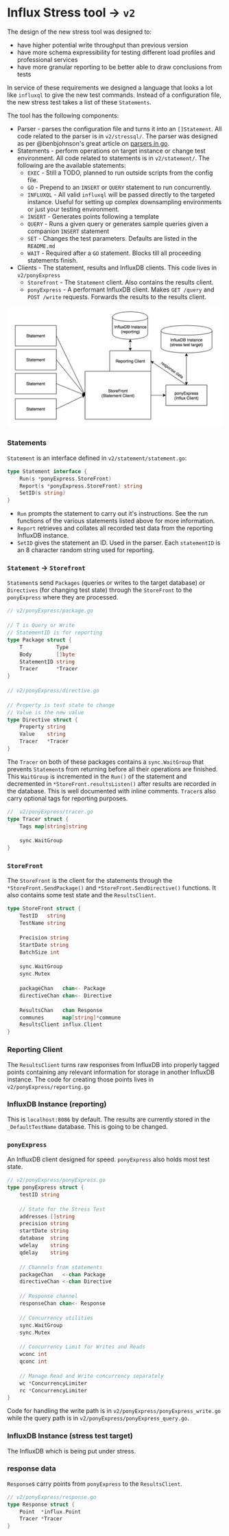 # Influx Stress tool -> `v2`

The design of the new stress tool was designed to:
* have higher potential write throughput than previous version
* have more schema expressibility for testing different load profiles and professional services
* have more granular reporting to be better able to draw conclusions from tests 

In service of these requirements we designed a language that looks a lot like `influxql` to give the new test commands.  Instead of a configuration file, the new stress test takes a list of these `Statements`.  

The tool has the following components:
* Parser - parses the configuration file and turns it into an `[]Statement`. All code related to the parser is in `v2/stressql/`. The parser was designed as per @benbjohnson's great article on [parsers in go](https://blog.gopheracademy.com/advent-2014/parsers-lexers/).
* Statements - perform operations on target instance or change test environment. All code related to statements is in `v2/statement/`. The following are the available statements:
  - `EXEC` - Still a TODO, planned to run outside scripts from the config file.
  - `GO` - Prepend to an `INSERT` or `QUERY` statement to run concurrently.
  - `INFLUXQL` - All valid `influxql` will be passed directly to the targeted instance. Useful for setting up complex downsampling environments or just your testing environment.
  - `INSERT` - Generates points following a template
  - `QUERY` - Runs a given query or generates sample queries given a companion `INSERT` statement
  - `SET` - Changes the test parameters. Defaults are listed in the `README.md`
  - `WAIT` - Required after a `GO` statement. Blocks till all proceeding statements finish.
* Clients - The statement, results and InfluxDB clients. This code lives in `v2/ponyExpress`
  - `Storefront` - The `Statement` client. Also contains the results client.
  - `ponyExpress` - A performant InfluxDB client. Makes `GET /query` and `POST /write` requests. Forwards the results to the results client.
  
![Influx Stress Design](./influx_stress_v2.png)

### Statements

`Statement` is an interface defined in `v2/statement/statement.go`:
```go
type Statement interface {
	Run(s *ponyExpress.StoreFront)
	Report(s *ponyExpress.StoreFront) string
	SetID(s string)
}
```
* `Run` prompts the statement to carry out it's instructions. See the run functions of the various statements listed above for more information. 
* `Report` retrieves and collates all recorded test data from the reporting InfluxDB instance.
* `SetID` gives the statement an ID. Used in the parser. Each `statementID` is an 8 character random string used for reporting.

### `Statement` -> `Storefront`

`Statement`s send `Packages` (queries or writes to the target database) or `Directives` (for changing test state) through the `StoreFront` to the `ponyExpress` where they are processed.
```go
// v2/ponyExpress/package.go

// T is Query or Write
// StatementID is for reporting
type Package struct {
	T           Type
	Body        []byte
	StatementID string
	Tracer      *Tracer
}

// v2/ponyExpress/directive.go

// Property is test state to change
// Value is the new value
type Directive struct {
	Property string
	Value    string
	Tracer   *Tracer
}
```

The `Tracer` on both of these packages contains a `sync.WaitGroup` that prevents `Statement`s from returning before all their operations are finished. This `WaitGroup` is incremented in the `Run()` of the statement and decremented in `*StoreFront.resultsListen()` after results are recorded in the database. This is well documented with inline comments. `Tracer`s also carry optional tags for reporting purposes.

```go
//  v2/ponyExpress/tracer.go
type Tracer struct {
	Tags map[string]string

	sync.WaitGroup
}
```

### `StoreFront`

The `StoreFront` is the client for the statements through the `*StoreFront.SendPackage()` and `*StoreFront.SendDirective()` functions. It also contains some test state and the `ResultsClient`. 

```go
type StoreFront struct {
	TestID   string
	TestName string

	Precision string
	StartDate string
	BatchSize int

	sync.WaitGroup
	sync.Mutex

	packageChan   chan<- Package
	directiveChan chan<- Directive

	ResultsChan   chan Response
	communes      map[string]*commune
	ResultsClient influx.Client
}
```

### Reporting Client

The `ResultsClient` turns raw responses from InfluxDB into properly tagged points containing any relevant information for storage in another InfluxDB instance. The code for creating those points lives in `v2/ponyExpress/reporting.go`

### InfluxDB Instance (reporting)

This is `localhost:8086` by default. The results are currently stored in the `_DefaultTestName` database. This is going to be changed.

### `ponyExpress`

An InfluxDB client designed for speed. `ponyExpress` also holds most test state. 

```go
// v2/ponyExpress/ponyExpress.go
type ponyExpress struct {
	testID string

	// State for the Stress Test
	addresses []string
	precision string
	startDate string
	database  string
	wdelay    string
	qdelay    string

	// Channels from statements
	packageChan   <-chan Package
	directiveChan <-chan Directive

	// Response channel
	responseChan chan<- Response

	// Concurrency utilities
	sync.WaitGroup
	sync.Mutex

	// Concurrency Limit for Writes and Reads
	wconc int
	qconc int

	// Manage Read and Write concurrency separately
	wc *ConcurrencyLimiter
	rc *ConcurrencyLimiter
}
```
Code for handling the write path is in `v2/ponyExpress/ponyExpress_write.go` while the query path is in `v2/ponyExpress/ponyExpress_query.go`.

### InfluxDB Instance (stress test target)

The InfluxDB which is being put under stress.

### response data

`Response`s carry points from `ponyExpress` to the `ResultsClient`.

```go
// v2/ponyExpress/response.go
type Response struct {
	Point  *influx.Point
	Tracer *Tracer
}
```

